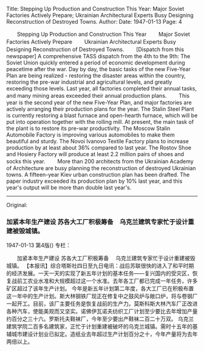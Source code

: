 Title: Stepping Up Production and Construction This Year: Major Soviet Factories Actively Prepare; Ukrainian Architectural Experts Busy Designing Reconstruction of Destroyed Towns.
Author:
Date: 1947-01-13
Page: 4

　　Stepping Up Production and Construction This Year
　　Major Soviet Factories Actively Prepare
　　Ukrainian Architectural Experts Busy Designing Reconstruction of Destroyed Towns.
　　[Dispatch from this newspaper] A comprehensive TASS dispatch from the 4th to the 9th: The Soviet Union quickly entered a period of economic development during peacetime after the war. Day by day, the basic tasks of the new Five-Year Plan are being realized - restoring the disaster areas within the country, restoring the pre-war industrial and agricultural levels, and greatly exceeding those levels. Last year, all factories completed their annual tasks, and many mining areas exceeded their annual production plans.
　　This year is the second year of the new Five-Year Plan, and major factories are actively arranging their production plans for the year. The Stalin Steel Plant is currently restoring a blast furnace and open-hearth furnace, which will be put into operation together with the rolling mill. At present, the main task of the plant is to restore its pre-war productivity. The Moscow Stalin Automobile Factory is improving various automobiles to make them beautiful and sturdy. The Novoi Ivanovo Textile Factory plans to increase production by at least about 36% compared to last year. The Rostov Shoe and Hosiery Factory will produce at least 2.2 million pairs of shoes and socks this year.
　　More than 200 architects from the Ukrainian Academy of Architecture are busy planning the reconstruction of destroyed Ukrainian towns. A fifteen-year Kiev urban construction plan has been drafted. The paper industry exceeded its production plan by 10% last year, and this year's output will be more than double last year's.



<hr /> 

Original: 


### 加紧本年生产建设  苏各大工厂积极筹备　乌克兰建筑专家忙于设计重建被毁城镇。

1947-01-13
第4版()
专栏：

　　加紧本年生产建设
    苏各大工厂积极筹备
  　乌克兰建筑专家忙于设计重建被毁城镇。
    【本报讯】综合塔斯社四日至九日电讯：战后苏联很快的进入了和平时期的经济发展。一天一天的实现了新五年计划的基本任务——复兴国内的受灾区，恢复战前工农业水准和大规模超过这一个水准。去年各工厂都已完成一年任务，许多矿区超过了该年生产计划。
    今年是新五年计划第二年度，各大工厂已在积极布置这一年中的生产计划。斯大林钢铁厂现正在修复中之鼓风炉与敞口炉，将与卷钢厂一起开工。目前，该厂主要任务是恢复战前的生产力。莫斯科斯大林汽车厂正改进各种汽车，使能美观而又坚实。诺佛伊瓦诺夫纺织工厂计划至少要比去年增加产量约百分之三十六。罗斯托夫鞋袜厂，今年至少要出产鞋袜二百二十万双。
    乌克兰建筑学院二百多名建筑家，正忙于计划重建被破坏的乌克兰城镇。需时十五年的基辅城市建设计划业已拟定。造纸业去年超过生产计划百分之十，今年产量将为去年两倍以上。

